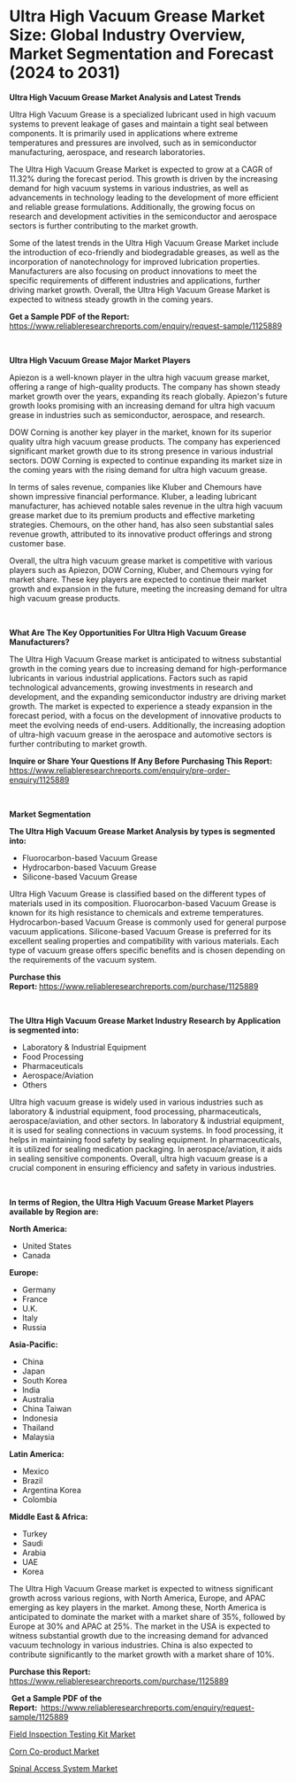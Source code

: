 <p><h1>Ultra High Vacuum Grease Market Size: Global Industry Overview, Market Segmentation and Forecast (2024 to 2031)</h1></p><p><strong>Ultra High Vacuum Grease Market Analysis and Latest Trends</strong></p>
<p><p>Ultra High Vacuum Grease is a specialized lubricant used in high vacuum systems to prevent leakage of gases and maintain a tight seal between components. It is primarily used in applications where extreme temperatures and pressures are involved, such as in semiconductor manufacturing, aerospace, and research laboratories.</p><p>The Ultra High Vacuum Grease Market is expected to grow at a CAGR of 11.32% during the forecast period. This growth is driven by the increasing demand for high vacuum systems in various industries, as well as advancements in technology leading to the development of more efficient and reliable grease formulations. Additionally, the growing focus on research and development activities in the semiconductor and aerospace sectors is further contributing to the market growth.</p><p>Some of the latest trends in the Ultra High Vacuum Grease Market include the introduction of eco-friendly and biodegradable greases, as well as the incorporation of nanotechnology for improved lubrication properties. Manufacturers are also focusing on product innovations to meet the specific requirements of different industries and applications, further driving market growth. Overall, the Ultra High Vacuum Grease Market is expected to witness steady growth in the coming years.</p></p>
<p><strong>Get a Sample PDF of the Report:&nbsp;</strong> <a href="https://www.reliableresearchreports.com/enquiry/request-sample/1125889">https://www.reliableresearchreports.com/enquiry/request-sample/1125889</a></p>
<p>&nbsp;</p>
<p><strong>Ultra High Vacuum Grease Major Market Players</strong></p>
<p><p>Apiezon is a well-known player in the ultra high vacuum grease market, offering a range of high-quality products. The company has shown steady market growth over the years, expanding its reach globally. Apiezon's future growth looks promising with an increasing demand for ultra high vacuum grease in industries such as semiconductor, aerospace, and research.</p><p>DOW Corning is another key player in the market, known for its superior quality ultra high vacuum grease products. The company has experienced significant market growth due to its strong presence in various industrial sectors. DOW Corning is expected to continue expanding its market size in the coming years with the rising demand for ultra high vacuum grease.</p><p>In terms of sales revenue, companies like Kluber and Chemours have shown impressive financial performance. Kluber, a leading lubricant manufacturer, has achieved notable sales revenue in the ultra high vacuum grease market due to its premium products and effective marketing strategies. Chemours, on the other hand, has also seen substantial sales revenue growth, attributed to its innovative product offerings and strong customer base.</p><p>Overall, the ultra high vacuum grease market is competitive with various players such as Apiezon, DOW Corning, Kluber, and Chemours vying for market share. These key players are expected to continue their market growth and expansion in the future, meeting the increasing demand for ultra high vacuum grease products.</p></p>
<p>&nbsp;</p>
<p><strong>What Are The Key Opportunities For Ultra High Vacuum Grease Manufacturers?</strong></p>
<p><p>The Ultra High Vacuum Grease market is anticipated to witness substantial growth in the coming years due to increasing demand for high-performance lubricants in various industrial applications. Factors such as rapid technological advancements, growing investments in research and development, and the expanding semiconductor industry are driving market growth. The market is expected to experience a steady expansion in the forecast period, with a focus on the development of innovative products to meet the evolving needs of end-users. Additionally, the increasing adoption of ultra-high vacuum grease in the aerospace and automotive sectors is further contributing to market growth.</p></p>
<p><strong>Inquire or Share Your Questions If Any Before Purchasing This Report:</strong> <a href="https://www.reliableresearchreports.com/enquiry/pre-order-enquiry/1125889">https://www.reliableresearchreports.com/enquiry/pre-order-enquiry/1125889</a></p>
<p>&nbsp;</p>
<p><strong>Market Segmentation</strong></p>
<p><strong>The Ultra High Vacuum Grease Market Analysis by types is segmented into:</strong></p>
<p><ul><li>Fluorocarbon-based Vacuum Grease</li><li>Hydrocarbon-based Vacuum Grease</li><li>Silicone-based Vacuum Grease</li></ul></p>
<p><p>Ultra High Vacuum Grease is classified based on the different types of materials used in its composition. Fluorocarbon-based Vacuum Grease is known for its high resistance to chemicals and extreme temperatures. Hydrocarbon-based Vacuum Grease is commonly used for general purpose vacuum applications. Silicone-based Vacuum Grease is preferred for its excellent sealing properties and compatibility with various materials. Each type of vacuum grease offers specific benefits and is chosen depending on the requirements of the vacuum system.</p></p>
<p><strong>Purchase this Report:&nbsp;</strong><a href="https://www.reliableresearchreports.com/purchase/1125889">https://www.reliableresearchreports.com/purchase/1125889</a></p>
<p>&nbsp;</p>
<p><strong>The Ultra High Vacuum Grease Market Industry Research by Application is segmented into:</strong></p>
<p><ul><li>Laboratory & Industrial Equipment</li><li>Food Processing</li><li>Pharmaceuticals</li><li>Aerospace/Aviation</li><li>Others</li></ul></p>
<p><p>Ultra high vacuum grease is widely used in various industries such as laboratory & industrial equipment, food processing, pharmaceuticals, aerospace/aviation, and other sectors. In laboratory & industrial equipment, it is used for sealing connections in vacuum systems. In food processing, it helps in maintaining food safety by sealing equipment. In pharmaceuticals, it is utilized for sealing medication packaging. In aerospace/aviation, it aids in sealing sensitive components. Overall, ultra high vacuum grease is a crucial component in ensuring efficiency and safety in various industries.</p></p>
<p>&nbsp;</p>
<p><strong>In terms of Region, the Ultra High Vacuum Grease Market Players available by Region are:</strong></p>
<p>
    <p> <strong> North America: </strong>
        <ul>
            <li>United States</li>
            <li>Canada</li>
        </ul>
        </p> 
    <p> <strong> Europe: </strong>
        <ul>
            <li>Germany</li>
            <li>France</li>
            <li>U.K.</li>
            <li>Italy</li>
            <li>Russia</li>
        </ul>
        </p> 
    <p> <strong> Asia-Pacific: </strong>
        <ul>
            <li>China</li>
            <li>Japan</li>
            <li>South Korea</li>
            <li>India</li>
            <li>Australia</li>
            <li>China Taiwan</li>
            <li>Indonesia</li>
            <li>Thailand</li>
            <li>Malaysia</li>
        </ul>
        </p> 
    <p> <strong> Latin America: </strong>
        <ul>
            <li>Mexico</li>
            <li>Brazil</li>
            <li>Argentina Korea</li>
            <li>Colombia</li>
        </ul>
        </p> 
    <p> <strong> Middle East & Africa: </strong>
        <ul>
            <li>Turkey</li>
            <li>Saudi</li>
            <li>Arabia</li>
            <li>UAE</li>
            <li>Korea</li>
        </ul>
    </p>
    </p>
<p><p>The Ultra High Vacuum Grease market is expected to witness significant growth across various regions, with North America, Europe, and APAC emerging as key players in the market. Among these, North America is anticipated to dominate the market with a market share of 35%, followed by Europe at 30% and APAC at 25%. The market in the USA is expected to witness substantial growth due to the increasing demand for advanced vacuum technology in various industries. China is also expected to contribute significantly to the market growth with a market share of 10%.</p></p>
<p><strong>Purchase this Report: </strong><a href="https://www.reliableresearchreports.com/purchase/1125889">https://www.reliableresearchreports.com/purchase/1125889</a></p>
<p>&nbsp;<strong>Get a Sample PDF of the Report:&nbsp;&nbsp;</strong><a href="https://www.reliableresearchreports.com/enquiry/request-sample/1125889">https://www.reliableresearchreports.com/enquiry/request-sample/1125889</a></p>
<p><strong></strong></p>
<p><p><a href="https://view.publitas.com/reportprime-1/field-inspection-testing-kit-market-research-report-provides-critical-insights-that-can-help-shape-business-development-and-investment-strategies/">Field Inspection Testing Kit Market</a></p><p><a href="https://view.publitas.com/reportprime-1/corn-co-product-market-size-growth-outlook-from-2023-to-2030-projecting-at-markets-trends-analysis-by-application-regional-outlook-and-revenue/">Corn Co-product Market</a></p><p><a href="https://view.publitas.com/reportprime-1/spinal-access-system-market-size-growing-and-forecasted-for-period-from-2023-2030-and-provides-complete-market-analysis-of-this-market/">Spinal Access System Market</a></p></p>